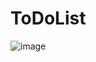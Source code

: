 # ToDoList
![image](https://user-images.githubusercontent.com/90983067/210122618-73997bfc-d9cc-41ad-814b-caf0e128d7af.png)
